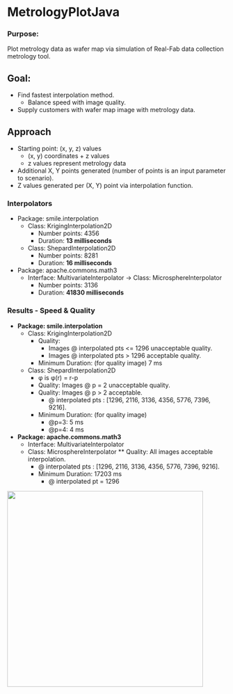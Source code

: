 # MetrologyPlotJava
### Purpose:
Plot metrology data as wafer map via simulation of Real-Fab data collection metrology tool.

## Goal:
* Find fastest interpolation method.
  * Balance speed with image quality.
* Supply customers with wafer map image with metrology data.

## Approach
* Starting point: (x, y, z) values
  - (x, y) coordinates + z values
  - z values represent metrology data
* Additional X, Y points generated (number of points is an input parameter to scenario).
* Z values generated per (X, Y) point via interpolation function.

### Interpolators
* Package: smile.interpolation
  * Class: KrigingInterpolation2D
    - Number points: 4356
    - Duration: **13 milliseconds**
  * Class: ShepardInterpolation2D
    - Number points: 8281
    - Duration: **16 milliseconds**
* Package: apache.commons.math3
  * Interface: MultivariateInterpolator -> Class: MicrosphereInterpolator
    - Number points: 3136
    - Duration: **41830 milliseconds**

### Results - Speed & Quality
* **Package: smile.interpolation**
  * Class: KrigingInterpolation2D
    * Quality:
      - Images @ interpolated pts <= 1296 unacceptable quality.
      - Images @ interpolated pts > 1296 acceptable quality.
    * Minimum Duration: (for quality image) 7 ms
  * Class: ShepardInterpolation2D
    * φ is φ(r) = r-p
    * Quality: Images @ p = 2 unacceptable quality.
    * Quality: Images @ p > 2 acceptable.
      - @ interpolated pts : [1296, 2116, 3136, 4356, 5776, 7396, 9216].
    * Minimum Duration: (for quality image)
      - @p=3: 5 ms
      - @p=4: 4 ms
* **Package: apache.commons.math3**
  * Interface: MultivariateInterpolator
  * Class: MicrosphereInterpolator
    ** Quality: All images acceptable interpolation.
      - @ interpolated pts : [1296, 2116, 3136, 4356, 5776, 7396, 9216].
    * Minimum Duration: 17203 ms
      - @ interpolated pt = 1296
<img src="https://github.com/consistentlyonpoint/MetrologyPlotJava/assets/108585008/d69ed4f3-7406-4431-9d4e-f17228ae816b" width=450/>


